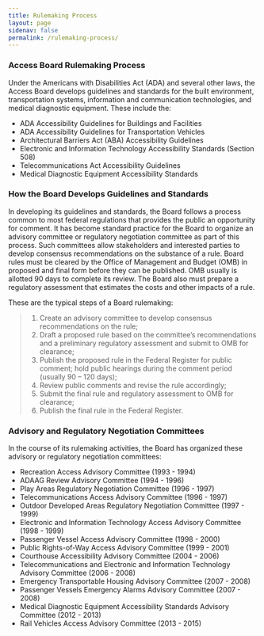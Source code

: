 ```yaml
---
title: Rulemaking Process
layout: page
sidenav: false
permalink: /rulemaking-process/
---
```


### Access Board Rulemaking Process
Under the Americans with Disabilities Act (ADA) and several other laws, the Access Board develops guidelines and standards for the built environment, transportation systems, information and communication technologies, and medical diagnostic equipment. These include the:

* ADA Accessibility Guidelines for Buildings and Facilities
* ADA Accessibility Guidelines for Transportation Vehicles
* Architectural Barriers Act (ABA) Accessibility Guidelines
* Electronic and Information Technology Accessibility Standards (Section 508)
* Telecommunications Act Accessibility Guidelines
* Medical Diagnostic Equipment Accessibility Standards

### How the Board Develops Guidelines and Standards
In developing its guidelines and standards, the Board follows a process common to most federal regulations that provides the public an opportunity for comment. It has become standard practice for the Board to organize an advisory committee or regulatory negotiation committee as part of this process. Such committees allow stakeholders and interested parties to develop consensus recommendations on the substance of a rule. Board rules must be cleared by the Office of Management and Budget (OMB) in proposed and final form before they can be published. OMB usually is allotted 90 days to complete its review. The Board also must prepare a regulatory assessment that estimates the costs and other impacts of a rule.

These are the typical steps of a Board rulemaking:

> 1. Create an advisory committee to develop consensus recommendations on the rule;
> 2. Draft a proposed rule based on the committee’s recommendations and a preliminary regulatory assessment and submit to OMB for clearance;
> 3. Publish the proposed rule in the Federal Register for public comment; hold public hearings during the comment period (usually 90 – 120 days);
> 4. Review public comments and revise the rule accordingly;
> 5. Submit the final rule and regulatory assessment to OMB for clearance;
> 6. Publish the final rule in the Federal Register.

### Advisory and Regulatory Negotiation Committees
In the course of its rulemaking activities, the Board has organized these advisory or regulatory negotiation committees:

* Recreation Access Advisory Committee (1993 - 1994)
* ADAAG Review Advisory Committee (1994 - 1996)
* Play Areas Regulatory Negotiation Committee (1996 - 1997)
* Telecommunications Access Advisory Committee (1996 - 1997)
* Outdoor Developed Areas Regulatory Negotiation Committee (1997 - 1999)
* Electronic and Information Technology Access Advisory Committee (1998 - 1999)
* Passenger Vessel Access Advisory Committee (1998 - 2000)
* Public Rights-of-Way Access Advisory Committee (1999 - 2001)
* Courthouse Accessibility Advisory Committee (2004 - 2006)
* Telecommunications and Electronic and Information Technology Advisory Committee (2006 - 2008)
* Emergency Transportable Housing Advisory Committee (2007 - 2008)
* Passenger Vessels Emergency Alarms Advisory Committee (2007 - 2008)
* Medical Diagnostic Equipment Accessibility Standards Advisory Committee (2012 - 2013)
* Rail Vehicles Access Advisory Committee (2013 - 2015)
